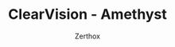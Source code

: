 ---
title: ClearVision - Amethyst
author: Zerthox
github: https://github.com/Zerthox/
description_markdown: >-
  A mystical, purple theme with customizable colors & background!
download: https://github.com/Zerthox/ClearVision
demo: https://cdn.rawgit.com/Zerthox/ClearVision/master/themes/ClearVision_Amethyst.theme.css
support: https://discordapp.com/invite/bfH2kC
style: dark
tags:
images:
  - name: ClearVision Amethyst Preview
    image: https://i.imgur.com/yMGEr2S.jpg
  - name: ClearVision Amethyst Preview - Light Appearance
    image: https://i.imgur.com/1aYUGkz.jpg
  - name: ClearVision Amethyst Preview - Appearance Settings
    image: https://i.imgur.com/cnVpId3.jpg
    
layout: product
ghcommentid: 29
---